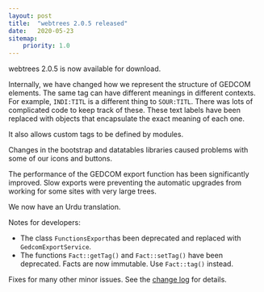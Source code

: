 ```yaml
---
layout: post
title:  "webtrees 2.0.5 released"
date:   2020-05-23
sitemap:
    priority: 1.0
---
```


webtrees 2.0.5 is now available for download.

Internally, we have changed how we represent the structure of GEDCOM elements.
The same tag can have different meanings in different contexts.  For example,
`INDI:TITL` is a different thing to `SOUR:TITL`.  There was lots of complicated
code to keep track of these.  These text labels have been replaced with objects
that encapsulate the exact meaning of each one.

It also allows custom tags to be defined by modules.

Changes in the bootstrap and datatables libraries caused problems with some of
our icons and buttons.

The performance of the GEDCOM export function has been significantly improved.
Slow exports were preventing the automatic upgrades from working for some sites
with very large trees.

We now have an Urdu translation.

Notes for developers:

* The class `FunctionsExport`has been deprecated and replaced with `GedcomExportService`.
* The functions `Fact::getTag()` and `Fact::setTag()` have been deprecated.
Facts are now immutable.  Use `Fact::tag()` instead.

Fixes for many other minor issues. See the [change log](https://github.com/fisharebest/webtrees/compare/2.0.4...2.0.5) for details.
